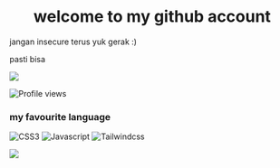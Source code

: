 
<h1 align="center"> welcome to my github account </h1>

<p> jangan insecure terus yuk gerak :) </p>

<p> pasti bisa </p>

  <img src="https://github-readme-stats.vercel.app/api?username=fadilkun45&show_icons=true&include_all_commits=true&theme=monokai"  />
  
  ![Profile views](https://komarev.com/ghpvc/?username=fadilkun45&color=brightgreen)

### my favourite language

![CSS3](https://img.shields.io/badge/-CSS-254bdd?style=flat-square&logo=css3&logoColor=white)
![Javascript](https://img.shields.io/badge/-Javascript-efd81d?style=flat-square&logo=Javascript&logoColor=black)
![Tailwindcss](https://img.shields.io/badge/-Tailwindcss-3490dc?style=flat-square&logo=tailwindcss&logoColor=black)

<img align="center" src="https://activity-graph.herokuapp.com/graph?username=fadilkun45&theme=react-dark" />



<!-- ![221177248_130420295928381_8606281469592495961_n](https://user-images.githubusercontent.com/59074036/133109621-20746302-13a0-4f44-868d-9061f06d4607.jpg) -->

<!--
**fadilkun45/fadilkun45** is a ✨ _special_ ✨ repository because its `README.md` (this file) appears on your GitHub profile.

Here are some ideas to get you started:

- 🔭 I’m currently working on ...
- 🌱 I’m currently learning ...
- 👯 I’m looking to collaborate on ...
- 🤔 I’m looking for help with ...
- 💬 Ask me about ...
- 📫 How to reach me: ...
- 😄 Pronouns: ...
- ⚡ Fun fact: ...
-->
